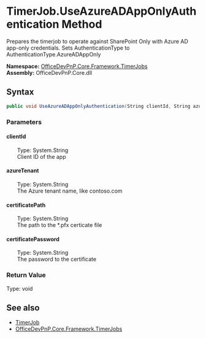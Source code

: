 # TimerJob.UseAzureADAppOnlyAuthentication Method  
 Prepares the timerjob to operate against SharePoint Only with Azure AD app-only credentials. Sets AuthenticationType to AuthenticationType.AzureADAppOnly   

**Namespace:** [OfficeDevPnP.Core.Framework.TimerJobs](OfficeDevPnP.Core.Framework.TimerJobs.md)  
**Assembly:** OfficeDevPnP.Core.dll  
## Syntax
```C#
public void UseAzureADAppOnlyAuthentication(String clientId, String azureTenant, String certificatePath, String certificatePassword)
```
### Parameters
#### clientId  
&emsp;&emsp;Type: System.String  
&emsp;&emsp;Client ID of the app  

  

#### azureTenant  
&emsp;&emsp;Type: System.String  
&emsp;&emsp;The Azure tenant name, like contoso.com  

  

#### certificatePath  
&emsp;&emsp;Type: System.String  
&emsp;&emsp;The path to the *.pfx certicate file  

  

#### certificatePassword  
&emsp;&emsp;Type: System.String  
&emsp;&emsp;The password to the certificate  

  

### Return Value
Type: void  

## See also
- [TimerJob](OfficeDevPnP.Core.Framework.TimerJobs.TimerJob.md) 
- [OfficeDevPnP.Core.Framework.TimerJobs](OfficeDevPnP.Core.Framework.TimerJobs.md) 

